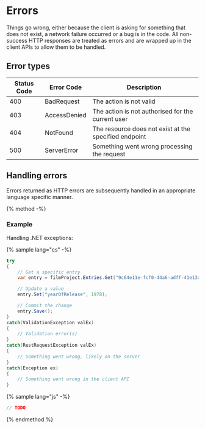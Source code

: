 # Errors

Things go wrong, either because the client is asking for something that does not exist, a network failure occurred or a bug is in the code. All non-success HTTP responses are treated as errors and are wrapped up in the client APIs to allow them to be handled.

## Error types

| Status Code | Error Code | Description |
| ----------- | -------------- | ----------- |
| 400 | BadRequest | The action is not valid |
| 403 | AccessDenied | The action is not authorised for the current user |
| 404| NotFound | The resource does not exist at the specified endpoint |
| 500 | ServerError | Something went wrong processing the request |

## Handling errors

Errors returned as HTTP errors are subsequently handled in an appropriate language specific manner.

{% method -%}
### Example

Handling .NET exceptions:

{% sample lang="cs" -%}
```cs
try
{
    // Get a specific entry
    var entry = filmProject.Entries.Get("9c64e11e-fcf0-44a6-adff-41e13de15515");

    // Update a value
    entry.Set("yearOfRelease", 1978);

    // Commit the change
    entry.Save();
}
catch(ValidationException valEx)
{
    // Validation error(s)
}
catch(RestRequestException valEx)
{
    // Something went wrong, likely on the server
}
catch(Exception ex)
{
    // Something went wrong in the client API
}
```

{% sample lang="js" -%}
```js
// TODO
```

{% endmethod %}
